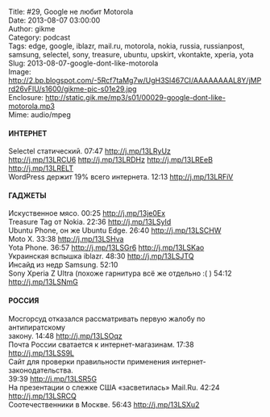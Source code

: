 Title: #29, Google не любит Motorola  
Date: 2013-08-07 03:00:00  
Author: gikme  
Category: podcast  
Tags: edge, google, iblazr, mail.ru, motorola, nokia, russia, russianpost, samsung, selectel, sony, treasure, ubuntu, upskirt, vkontakte, xperia, yota  
Slug: 2013-08-07-google-dont-like-motorola  
Image: http://2.bp.blogspot.com/-5Rcf7taMg7w/UgH3Sl467CI/AAAAAAAAL8Y/jMPrd26vFIU/s1600/gikme-pic-s01e29.jpg  
Enclosure: http://static.gik.me/mp3/s01/00029-google-dont-like-motorola.mp3  
Mime: audio/mpeg

#### ИНТЕРНЕТ

Selectel статический. 07:47 <http://j.mp/13LRyUz>  
<http://j.mp/13LRCU6> <http://j.mp/13LRDHz> <http://j.mp/13LREeB>  
<http://j.mp/13LRELT>  
WordPress держит 19% всего интернета. 12:13 <http://j.mp/13LRFiV>

#### ГАДЖЕТЫ

Искуственное мясо. 00:25 <http://j.mp/13je0Ex>  
Treasure Tag от Nokia. 22:36 <http://j.mp/13LSyId>  
Ubuntu Phone, он же Ubuntu Edge. 26:40 <http://j.mp/13LSCHW>  
Moto X. 33:38 <http://j.mp/13LSHva>  
Yota Phone. 36:57 <http://j.mp/13LSGr6> <http://j.mp/13LSKao>  
Украинская вспышка iblazr. 48:30 <http://j.mp/13LSJTQ>  
Инсайд из недр Samsung. 52:10  
Sony Xperia Z Ultra (похоже гарнитура всё же отдельно :( ) 54:12  
<http://j.mp/13LSNmG>

#### РОССИЯ

Мосгорсуд отказался рассматривать первую жалобу по антипиратскому  
закону. 14:48 <http://j.mp/13LSOqz>  
Почта России сватается к интернет-магазинам. 17:38  
<http://j.mp/13LSS9L>  
Сайт для проверки правильности применения интернет-законодательства.  
39:39 <http://j.mp/13LSR5G>  
На презентации о слежке США «засветилась» Mail.Ru. 42:24  
<http://j.mp/13LSRCQ>  
Соотечественники в Москве. 56:43 <http://j.mp/13LSXu2>

